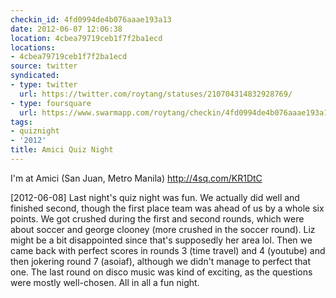 ```yaml
---
checkin_id: 4fd0994de4b076aaae193a13
date: 2012-06-07 12:06:38
location: 4cbea79719ceb1f7f2ba1ecd
locations:
- 4cbea79719ceb1f7f2ba1ecd
source: twitter
syndicated:
- type: twitter
  url: https://twitter.com/roytang/statuses/210704314832928769/
- type: foursquare
  url: https://www.swarmapp.com/roytang/checkin/4fd0994de4b076aaae193a13
tags:
- quiznight
- '2012'
title: Amici Quiz Night
---
```


I'm at Amici (San Juan, Metro Manila) http://4sq.com/KR1DtC

<time>[2012-06-08]</time> Last night's quiz night was fun. We actually did well and finished second, though the first place team was ahead of us by a whole six points. We got crushed during the first and second rounds, which were about soccer and george clooney (more crushed in the soccer round). Liz might be a bit disappointed since that's supposedly her area lol. Then we came back with perfect scores in rounds 3 (time travel) and 4 (youtube) and then jokering round 7 (asoiaf), although we didn't manage to perfect that one. The last round on disco music was kind of exciting, as the questions were mostly well-chosen. All in all a fun night.